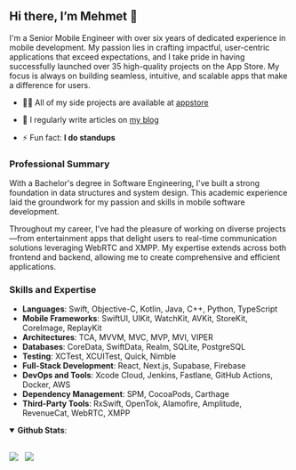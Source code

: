 ## Hi there, I’m Mehmet 👋

I'm a Senior Mobile Engineer with over six years of dedicated experience in mobile development. My passion lies in crafting impactful, user-centric applications that exceed expectations, and I take pride in having successfully launched over 35 high-quality projects on the App Store. My focus is always on building seamless, intuitive, and scalable apps that make a difference for users.

- 👨‍💻 All of my side projects are available at [appstore](https://apps.apple.com/us/developer/mehmet-baykar/id1507667212)

- 📝 I regularly write articles on [my blog](https://mehmetbaykar.com)
- ⚡ Fun fact: **I do standups**

### Professional Summary

With a Bachelor's degree in Software Engineering, I've built a strong foundation in data structures and system design. This academic experience laid the groundwork for my passion and skills in mobile software development.

Throughout my career, I've had the pleasure of working on diverse projects—from entertainment apps that delight users to real-time communication solutions leveraging WebRTC and XMPP. My expertise extends across both frontend and backend, allowing me to create comprehensive and efficient applications.

### Skills and Expertise

- **Languages**: Swift, Objective-C, Kotlin, Java, C++, Python, TypeScript
- **Mobile Frameworks**: SwiftUI, UIKit, WatchKit, AVKit, StoreKit, CoreImage, ReplayKit
- **Architectures**: TCA, MVVM, MVC, MVP, MVI, VIPER
- **Databases**: CoreData, SwiftData, Realm, SQLite, PostgreSQL
- **Testing**: XCTest, XCUITest, Quick, Nimble
- **Full-Stack Development**: React, Next.js, Supabase, Firebase
- **DevOps and Tools**: Xcode Cloud, Jenkins, Fastlane, GitHub Actions, Docker, AWS
- **Dependency Management**: SPM, CocoaPods, Carthage
- **Third-Party Tools**: RxSwift, OpenTok, Alamofire, Amplitude, RevenueCat, WebRTC, XMPP

<details open>
 <summary> <b>Github Stats</b>: </summary>
<br>

<p align="left">
  <img src="https://github-readme-stats.vercel.app/api?username=mehmetbaykar&show_icons=true&theme=dracula&line_height=20"> &nbsp;
  <img src="https://github-readme-stats.vercel.app/api/top-langs/?username=mehmetbaykar&theme=dracula&langs_count=8&line_height=20">
</p>

</details>
